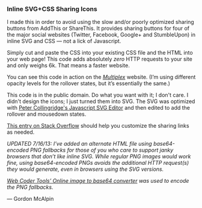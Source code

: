 ### Inline SVG+CSS Sharing Icons

I made this in order to avoid using the slow and/or poorly optimized sharing buttons from AddThis or ShareThis. It provides sharing buttons for four of the major social websites (Twitter, Facebook, Google+ and StumbleUpon) in inline SVG and CSS — not a lick of Javascript.

Simply cut and paste the CSS into your existing CSS file and the HTML into your web page! This code adds absolutely *zero* HTTP requests to your site and only weighs 6k. That means a faster website.

You can see this code in action on the *[Multiplex](http://www.multiplexcomic.com)* website. (I’m using different opacity levels for the rollover states, but it’s essentially the same.)

This code is in the public domain. Do what you want with it; I don't care. I didn't design the icons; I just turned them into SVG. The SVG was optimized with [Peter Collingridge's Javascript SVG Editor](http://petercollingridge.appspot.com/svg-editor) and then edited to add the rollover and mousedown states.

[This entry on Stack Overflow](http://stackoverflow.com/questions/15074566/open-source-alternative-to-addthis-addtoany-sharethis-etcfor-social-bookmarking) should help you customize the sharing links as needed.

*UPDATED 7/16/13: I’ve added an alternate HTML file using base64-encoded PNG fallbacks for those of you who care to support janky browsers that don’t like inline SVG. While regular PNG images would work fine, using base64-encoded PNGs avoids the additional HTTP request(s) they would generate, even in browsers using the SVG versions.*

*[Web Coder Tools’ Online image to base64 converter](http://webcodertools.com/imagetobase64converter/Create) was used to encode the PNG fallbacks.*

— Gordon McAlpin